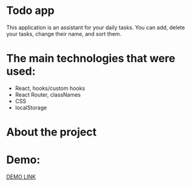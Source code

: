 # Todo app
This application is an assistant for your daily tasks.
You can add, delete your tasks, change their name, and sort them.

# The main technologies that were used:
* React, hooks/custom hooks
* React Router, classNames
* CSS
* localStorage

# About the project


# Demo:
[DEMO LINK](https://mykola-hadupiak.github.io/todo-app/)

